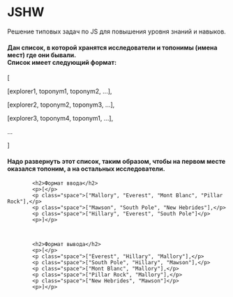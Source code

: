 # JSHW
Решение типовых задач по JS для повышения уровня знаний и навыков.


<!DOCTYPE html>
<html lang="ru">

<head>
    <meta charset="UTF-8">
</head>

<body>
    <div class="container">
        <div>
            <h4>Дан список, в которой хранятся исследователи и топонимы (имена мест) где они бывали. <br> Список имеет
                следующий формат:</h4>
            <p> [ </p>
            <p class="space">[explorer1, toponym1, toponym2, ...],</p>
            <p class="space">[explorer2, toponym2, toponym3, ...],</p>
            <p class="space">[explorer3, toponym4, toponym1, ...],</p>
            <p class="space">...</p>
            <p> ]</p>
        </div>
<h4>Надо развернуть этот список, таким образом, чтобы на первом месте оказался топоним, а на остальных
                исследователи.</h4>
        
            <h2>Формат ввода</h2>
            <p>[</p>
            <p class="space">["Mallory", "Everest", "Mont Blanc", "Pillar Rock"],</p>
            <p class="space">["Mawson", "South Pole", "New Hebrides"],</p>
            <p class="space">["Hillary", "Everest", "South Pole"]</p>
            <p>]</p>
       

       
            <h2>Формат вывода</h2>
            <p>[</p>
            <p class="space">["Everest", "Hillary", "Mallory"],</p>
            <p class="space">["South Pole", "Hillary", "Mawson"],</p>
            <p class="space">["Mont Blanc", "Mallory"],</p>
            <p class="space">["Pillar Rock", "Mallory"],</p>
            <p class="space">["New Hebrides", "Mawson"]</p>
            <p>]</p>
        

 </body>

</html>
